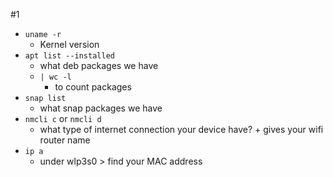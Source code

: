 #1
- `uname -r`
	- Kernel version
- `apt list --installed` 
	- what deb packages we have
	- `| wc -l` 
		- to count packages
- `snap list`
	- what snap packages we have
- `nmcli c` or `nmcli d`
	- what type of internet connection your device have? + gives your wifi router name
- `ip a`
	- under wlp3s0 > find your MAC address